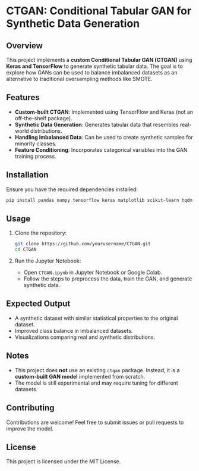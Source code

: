 # CTGAN: Conditional Tabular GAN for Synthetic Data Generation

## Overview
This project implements a **custom Conditional Tabular GAN (CTGAN)** using **Keras and TensorFlow** to generate synthetic tabular data. The goal is to explore how GANs can be used to balance imbalanced datasets as an alternative to traditional oversampling methods like SMOTE.

## Features
- **Custom-built CTGAN**: Implemented using TensorFlow and Keras (not an off-the-shelf package).
- **Synthetic Data Generation**: Generates tabular data that resembles real-world distributions.
- **Handling Imbalanced Data**: Can be used to create synthetic samples for minority classes.
- **Feature Conditioning**: Incorporates categorical variables into the GAN training process.

## Installation
Ensure you have the required dependencies installed:

```bash
pip install pandas numpy tensorflow keras matplotlib scikit-learn tqdm seaborn
```

## Usage
1. Clone the repository:
   ```bash
   git clone https://github.com/yourusername/CTGAN.git
   cd CTGAN
   ```

2. Run the Jupyter Notebook:
   - Open `CTGAN.ipynb` in Jupyter Notebook or Google Colab.
   - Follow the steps to preprocess the data, train the GAN, and generate synthetic data.

## Expected Output
- A synthetic dataset with similar statistical properties to the original dataset.
- Improved class balance in imbalanced datasets.
- Visualizations comparing real and synthetic distributions.

## Notes
- This project does **not** use an existing `ctgan` package. Instead, it is a **custom-built GAN model** implemented from scratch.
- The model is still experimental and may require tuning for different datasets.

## Contributing
Contributions are welcome! Feel free to submit issues or pull requests to improve the model.

## License
This project is licensed under the MIT License.


